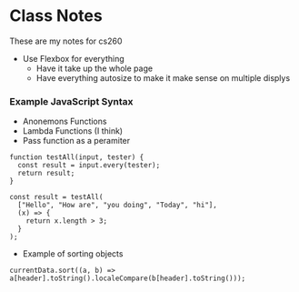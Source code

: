 # Class Notes

These are my notes for cs260

- Use Flexbox for everything
    - Have it take up the whole page
    - Have everything autosize to make it make sense on multiple displys
### Example JavaScript Syntax

* Anonemons Functions
* Lambda Functions (I think)
* Pass function as a peramiter
```{javascript}
function testAll(input, tester) {
  const result = input.every(tester);
  return result;
}

const result = testAll(
  ["Hello", "How are", "you doing", "Today", "hi"],
  (x) => {
    return x.length > 3;
  }
);
```

* Example of sorting objects
```{javascript}
currentData.sort((a, b) => a[header].toString().localeCompare(b[header].toString()));
```


